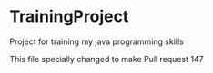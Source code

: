 # TrainingProject
Project for training my java programming skills

This file specially changed to make Pull request
147